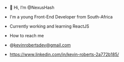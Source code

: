 - 👋 Hi, I’m @NexusHash
- I'm a young Front-End Developer from South-Africa
- Currently working and learning ReactJS

- How to reach me 
- @kevinrobertsdev@gmail.com
- https://www.linkedin.com/in/kevin-roberts-2a772b185/
